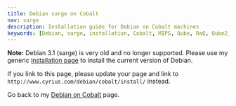 ```yaml
---
title: Debian sarge on Cobalt
nav: sarge
description: Installation guide for Debian on Cobalt machines
keywords: [Debian, sarge, installation, Cobalt, MIPS, Qube, RaQ, Qube2, RaQ2]
---
```


<b>Note:</b> Debian 3.1 (sarge) is very old and no longer supported.
Please use my generic <a href = "../install/">installation page</a> to
install the current version of Debian.

If you link to this page, please update your page and link to
`http://www.cyrius.com/debian/cobalt/install/` instead.

Go back to my <a href = "..">Debian on Cobalt</a> page.

